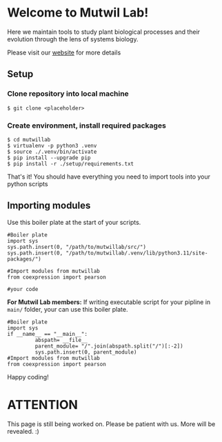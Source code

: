 # Welcome to Mutwil Lab!
Here we maintain tools to study plant biological processes and their evolution through the lens of systems biology.

Please visit our [website](https://www.plant.tools/) for more details 
## Setup
### Clone repository into local machine
```
$ git clone <placeholder>
```
### Create environment, install required packages

```
$ cd mutwillab
$ virtualenv -p python3 .venv
$ source ./.venv/bin/activate
$ pip install --upgrade pip
$ pip install -r ./setup/requirements.txt
```
That's it! You should have everything you need to import tools into your python scripts

## Importing modules
Use this boiler plate at the start of your scripts.

```
#Boiler plate
import sys
sys.path.insert(0, "/path/to/mutwillab/src/")
sys.path.insert(0, "/path/to/mutwillab/.venv/lib/python3.11/site-packages/")

#Import modules from mutwillab
from coexpression import pearson

#your code
```
**For Mutwil Lab members:** If writing executable script for your pipline in `main/` folder, your can use this boiler plate.
```
#Boiler plate
import sys
if __name__ == "__main__":
         abspath= __file__
         parent_module= "/".join(abspath.split("/")[:-2])
         sys.path.insert(0, parent_module)
#Import modules from mutwillab
from coexpression import pearson
```

Happy coding!

# ATTENTION
This page is still being worked on. Please be patient with us. More will be revealed. :)
